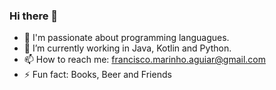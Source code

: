 ### Hi there 👋

- 🌱 I'm passionate about programming languagues.
- 🔭 I’m currently working in Java, Kotlin and Python.
- 📫 How to reach me: francisco.marinho.aguiar@gmail.com
- ⚡ Fun fact: Books, Beer and Friends

<!--
**FranciscoAguiar/FranciscoAguiar** is a ✨ _special_ ✨ repository because its `README.md` (this file) appears on your GitHub profile.

Here are some ideas to get you started:

- 🔭 I’m currently working on ...
- 🌱 I’m currently learning ...
- 👯 I’m looking to collaborate on ...
- 🤔 I’m looking for help with ...
- 💬 Ask me about ...
- 📫 How to reach me: ...
- 😄 Pronouns: ...
- ⚡ Fun fact: ...
-->

